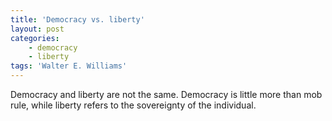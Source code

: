 ```yaml
---
title: 'Democracy vs. liberty'
layout: post
categories:
    - democracy
    - liberty
tags: 'Walter E. Williams'
---
```


Democracy and liberty are not the same. Democracy is little more than mob rule, while liberty refers to the sovereignty of the individual.